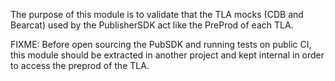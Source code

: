 The purpose of this module is to validate that the TLA mocks (CDB and Bearcat) used by the
PublisherSDK act like the PreProd of each TLA.

FIXME: Before open sourcing the PubSDK and running tests on public CI, this module should be
extracted in another project and kept internal in order to access the preprod of the TLA.